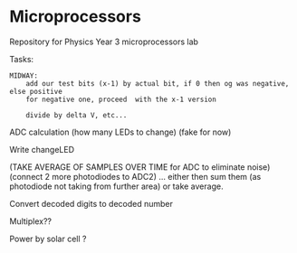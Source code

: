 # Microprocessors
Repository for Physics Year 3 microprocessors lab

Tasks:

    MIDWAY:
        add our test bits (x-1) by actual bit, if 0 then og was negative, else positive
        for negative one, proceed  with the x-1 version

        divide by delta V, etc...



ADC calculation (how many LEDs to change) (fake for now)

Write changeLED


(TAKE AVERAGE OF SAMPLES OVER TIME for ADC to eliminate noise) 
(connect 2 more photodiodes to ADC2) ... either then sum them (as photodiode not taking from further area) or take average.


Convert decoded digits to decoded number

Multiplex??


Power by solar cell ?